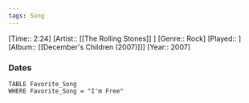```yaml
---
tags: Song  
---
```

[Time:: 2:24]
[Artist:: [[The Rolling Stones]] ]
[Genre:: Rock]
[Played:: ]
[Album:: [[December's Children (2007)]]]
[Year:: 2007]
### Dates
````dataview
TABLE Favorite_Song
WHERE Favorite_Song = "I'm Free"
````